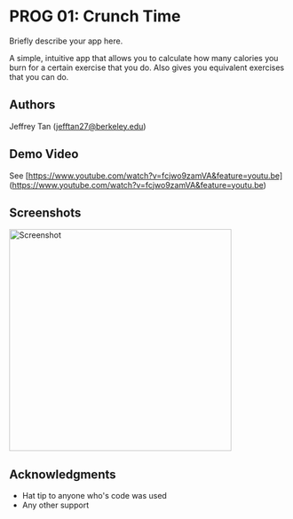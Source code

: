 # PROG 01: Crunch Time

Briefly describe your app here.

A simple, intuitive app that allows you to calculate how many calories you burn for a certain exercise that you do.
Also gives you equivalent exercises that you can do. 

## Authors

Jeffrey Tan ([jefftan27@berkeley.edu](mailto:jefftan27@berkeley.edu))

## Demo Video

See [https://www.youtube.com/watch?v=fcjwo9zamVA&feature=youtu.be] (https://www.youtube.com/watch?v=fcjwo9zamVA&feature=youtu.be)

## Screenshots

<img src="screenshots/main.png" height="400" alt="Screenshot"/>

## Acknowledgments

* Hat tip to anyone who's code was used
* Any other support
